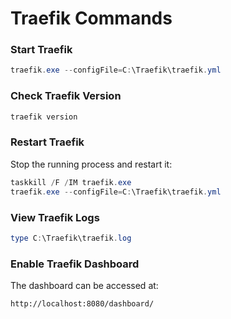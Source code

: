 # **Traefik Commands**

### **Start Traefik**
```powershell
traefik.exe --configFile=C:\Traefik\traefik.yml
```

### **Check Traefik Version**
```powershell
traefik version
```

### **Restart Traefik**
Stop the running process and restart it:
```powershell
taskkill /F /IM traefik.exe
traefik.exe --configFile=C:\Traefik\traefik.yml
```

### **View Traefik Logs**
```powershell
type C:\Traefik\traefik.log
```

### **Enable Traefik Dashboard**
The dashboard can be accessed at:
```
http://localhost:8080/dashboard/
```
